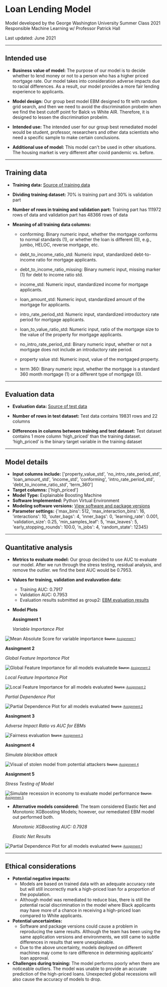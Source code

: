 # Loan Lending Model #

Model developed by the George Washington University Summer Class 2021 
Responsible Machine Learning w/ Professor Patrick Hall

Last updated: June 2021

***
## Intended use
* **Business value of model:**  The purpose of our model is to decide whether to lend money or not to a person who has a higher priced mortgage rate. Our model takes into consideration adverse impacts due to racial differences. As a result, our model provides a more fair lending experience to applicants.

* **Model design:** Our group best model EBM designed to fit with random grid search, and then we need to avoid the discrimination probelm when we find the best cutoff point for Balck vs White AIR. Therefore, it is designed to lessen the discrimination probelm. 

* **Intended use:**   The intended user for our group best remediated model would be student, professor, researchers and other data scientists who need a specific sample to make certain conclusions.  

* **Additional use of model:** This model can't be used in other situations. The housing market is very different after covid pandemic vs. before.

***
## Training data

*  **Training data:** [Source of training data](https://github.com/jphall663/GWU_rml/blob/master/assignments/data/hmda_train_preprocessed.zip)

* **Dividing training dataset:** 70% is training part and 30% is validation part

* **Number of rows in training and validation part:** Training part has 111972 rows of data and validation part has 48366 rows of data

* **Meaning of all training data columns:**

  * conforming: Binary numeric input, whether the mortgage conforms to normal standards (1), or whether the loan is different (0), e.g., jumbo, HELOC, reverse mortgage, etc. 	

  * debt_to_income_ratio_std: Numeric input, standardized debt-to-income ratio for mortgage applicants.
 
  * debt_to_income_ratio_missing: Binary numeric input, missing marker (1) for debt to income ratio std.
  
  * income_std: Numeric input, standardized income for mortgage applicants.
  
  * loan_amount_std: Numeric input, standardized amount of the mortgage for applicants.

  * intro_rate_period_std: Numeric input, standardized introductory rate period for mortgage applicants.
 						
  * loan_to_value_ratio_std: Numeric input, ratio of the mortgage size to the value of the property for mortgage applicants.
 		
  * no_intro_rate_period_std: Binary numeric input, whether or not a mortgage does not include an introductory rate period.
 			
  * property value std: Numeric input, value of the mortgaged property.
 					
  * term 360: Binary numeric input, whether the mortgage is a standard 360 month mortgage (1) or a different type of mortgage (0). 
 						

***
## Evaluation data

*  **Evaluation data:** [Source of test data](https://github.com/jphall663/GWU_rml/blob/master/assignments/data/hmda_test_preprocessed.zip)

* **Number of rows in test dataset:** Test data contains 19831 rows and 22 columns

* **Differences in columns between training and test dataset:** Test dataset contains 1 more column ‘high_priced’ than the training dataset. ‘high_priced’ is the binary target variable in the training dataset

***
## Model details
*  **Input columns include:** ['property_value_std',
               'no_intro_rate_period_std',
               'loan_amount_std',
               'income_std',
               'conforming',
               'intro_rate_period_std',
               'debt_to_income_ratio_std',
               'term_360']
*  **Target columns:** ['high_priced']
*  **Model Type:** Explainable Boosting Machine
*  **Software Implemented:** Python Virtual Environment
*  **Modeling software versions:**  [View software and package versions](https://github.com/jphall663/GWU_rml/blob/master/assignments/requirements.txt)
*  **Parameter settings:** {'max_bins': 512,
              'max_interaction_bins': 16,
              'interactions': 10,
              'outer_bags': 4,
              'inner_bags': 0,
              'learning_rate': 0.001,
              'validation_size': 0.25,
              'min_samples_leaf': 5,
              'max_leaves': 5,
              'early_stopping_rounds': 100.0,
              'n_jobs': 4, 
              'random_state': 12345}


***

## Quantitative analysis
* **Metrics to evaluate model:** Our group decided to use AUC to evaluate our model. After we run through the stress testing, residual analysis, and remove the outlier. we find the best AUC would be 0.7953. 

* **Values for training, validation and evaluvation data:**
	* Training AUC: 0.7917
	* Validation AUC: 0.7953
	* Evaluation results submitted as group2: [EBM evaluation results](https://nbviewer.jupyter.org/github/jphall663/GWU_rml/blob/master/assignments/eval.ipynb)

	

* **Model Plots**
	
   **Assingment 1**
   
   *Variable Importance Plot*

![Mean Absolute Score for variable importance](img/Graph_1.png)
	<sub><sup>**Source:** [Assignment 1](https://github.com/MachingLearning-Group-2/Responsible-ML_Group_2/blob/main/Assignment%201%20_%20Group%202/A_01(code).ipynb)</sup></sub>
	
   **Assingment 2**
   
   *Global Feature Importance Plot*
	
![Global Feature Importance for all models evaluatede](img/graph_2.png)
	<sub><sup>**Source:** [Assignment 2](https://github.com/MachingLearning-Group-2/Responsible-ML_Group_2/blob/cfb1ed9c4e408b36aacca309351c40c1c15fa63b/Assignment%202/A_02.ipynb)</sup></sub>

   *Local Feature Importance Plot*
   
![Local Feature Importance for all models evaluated](img/graph_2.1.png)
	<sub><sup>**Source:** [Assignment 2](https://github.com/MachingLearning-Group-2/Responsible-ML_Group_2/blob/cfb1ed9c4e408b36aacca309351c40c1c15fa63b/Assignment%202/A_02.ipynb)</sup></sub>

   *Partial Dependence Plot*

![Partial Dependence Plot for all models evaluated](img/graph_2.2..png)
	<sub><sup>**Source:** [Assignment 2](https://github.com/MachingLearning-Group-2/Responsible-ML_Group_2/blob/cfb1ed9c4e408b36aacca309351c40c1c15fa63b/Assignment%202/A_02.ipynb)</sup></sub>

   **Assingment 3**

   *Adverse Impact Ratio vs AUC for EBMs*

![Fairness evaluation](img/graph_3.png)
	<sub><sup>**Source:** [Assignment 3](https://github.com/MachingLearning-Group-2/Responsible-ML_Group_2/blob/cca2edeed1580a4153da801f7e98d65585fe54f7/Assignment%203/Group_2_Responsible_ML_Assignment%203.ipynb)</sup></sub>

   **Assingment 4**
   
   *Simulate blackbox attack*
	
![Visual of stolen model from potential attackers](img/graph_4.png)
	<sub><sup>**Source:** [Assignment 4](https://github.com/MachingLearning-Group-2/Responsible-ML_Group_2/blob/cca2edeed1580a4153da801f7e98d65585fe54f7/Assignment%204/Group2_Responsible_ML_Assignment_4.ipynb)</sup></sub>	

   **Assignment 5**
   
   *Stress Testing of Model*
   
![Simulate recession in economy to evaluate model performance](img/graph_5.png)
	<sub><sup>**Source:** [Assignmen 5](https://github.com/MachingLearning-Group-2/Responsible-ML_Group_2/blob/cca2edeed1580a4153da801f7e98d65585fe54f7/Assignment%205/A_05.ipynb)</sup></sub>


* **Alternative models considered:** The team considered Elastic Net and Monotonic XGBoosting Models; however, our remediated EBM model out performed both. 
	
   *Monotonic XGBoosting AUC: 0.7928*
   
   *Elastic Net Results*
	
![Partial Dependence Plot for all models evaluated](img/graph_7.png)
	<sub><sup>**Source:** [Assignment 1](https://github.com/MachingLearning-Group-2/Responsible-ML_Group_2/blob/9ea2817024d255e2f7a5d560544e1e2830c62b5a/Assignment%201%20_%20Group%202/A_01(code).ipynb)</sup></sub>

***
## Ethical considerations
* **Potential negative impacts:**
  * Models are based on trained data with an adequate accuracy rate but will still incorrectly mark a high-priced loan for a proportion of the population.   
  * Although model was remediated to reduce bias, there is still the potential racial discrimination in the model where Black applicants may have more of a chance in receiving a high-priced loan compared to White applicants. 
* **Potential uncertainties:** 
  * Software and package versions could cause a problem in reproducing the same results.  Although the team has been using the same application versions and environments, we still came to subtle differences in results that were unexplainable. 
  * Due to the above uncertainty, models deployed on different machines may come to rare difference in determining applicants’ loan approval.  
* **Challenges during training:** The model performs poorly when there are noticeable outliers.  The model was unable to provide an accurate prediction of the high-priced loans.  Unexpected global recessions will also cause the accuracy of models to drop. 
	


